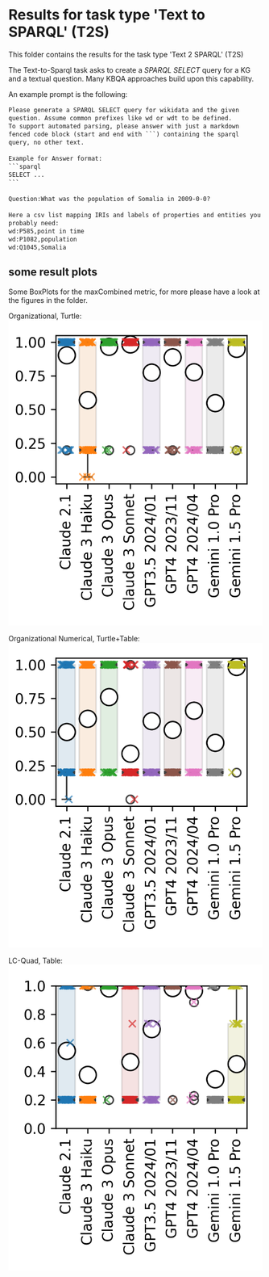 # Results for task type 'Text to SPARQL' (T2S)

This folder contains the results for the task type 'Text 2 SPARQL' (T2S)

The Text-to-Sparql task asks to create a *SPARQL SELECT* query for a KG and a textual question.
Many KBQA approaches build upon this capability.

An example prompt is the following:

    Please generate a SPARQL SELECT query for wikidata and the given question. Assume common prefixes like wd or wdt to be defined.
    To support automated parsing, please answer with just a markdown fenced code block (start and end with ```) containing the sparql query, no other text.
    
    Example for Answer format:
    ```sparql
    SELECT ...
    ```
    
    Question:What was the population of Somalia in 2009-0-0?
    
    Here a csv list mapping IRIs and labels of properties and entities you probably need:
    wd:P585,point in time
    wd:P1082,population
    wd:Q1045,Somalia

## some result plots
Some BoxPlots for the maxCombined metric, for more please have a look at  the figures in the folder.

Organizational, Turtle:
![sparql6-boxplots_Text2SparqlExecEvalListOrganizational_max_combined](sparql6-boxplots__Text2SparqlExecEvalListOrganizational_max_combined.png)

Organizational Numerical, Turtle+Table:
![sparql6-boxplots__Text2SparqlExecEvalListOrgaNumerical_max_combined](sparql6-boxplots__Text2SparqlExecEvalListOrgaNumerical_max_combined.png)

LC-Quad, Table:
![sparql7-boxplots__Text2SparqlExecEvalListLcQuad_max_combined](sparql7-boxplots__Text2SparqlExecEvalListLcQuad_max_combined.png)